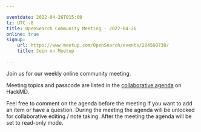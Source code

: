 ```yaml
---

eventdate: 2022-04-26T015:00
tz: UTC -8
title: OpenSearch Community Meeting - 2022-04-26
online: true
signup:
    url: https://www.meetup.com/OpenSearch/events/284560738/
    title: Join on Meetup

---
```


Join us for our weekly online community meeting.

Meeting topics and passcode are listed in the [collaborative agenda](https://hackmd.io/@HmdZWaVnQU6M8icdvC5TwQ/H1fmkDK-9) on HackMD.

Feel free to comment on the agenda before the meeting if you want to add an item or have a question.
During the meeting the agenda will be unlocked for collaborative editing / note taking. After the meeting the agenda will be set to read-only mode.
